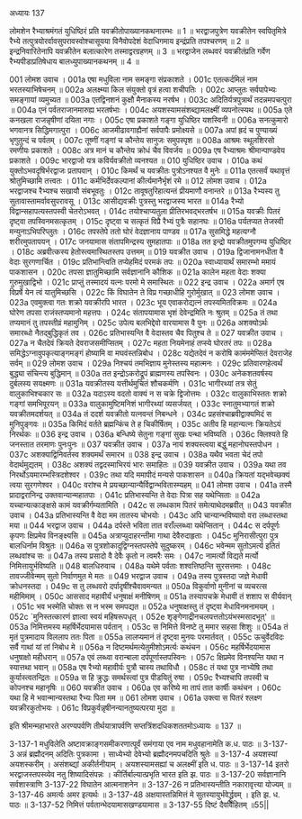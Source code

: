 अध्यायः 137

लोमशेन रैभ्याश्रमंगतं युधिष्ठिरं प्रति यवक्रीतोपाख्यानकथनारम्भः ॥ 1 ॥ भरद्वाजपुत्रेण यवक्रीतेन स्वपितृमित्रे रैभ्ये तत्पुत्रयोरर्वावसुपरावस्वोश्चासूयया विनैवोपदेशं वेदाधिगमाय इन्द्रंप्रति तपश्चरणम् ॥ 2 ॥ इन्द्रनिवारितेनापि यवक्रीतेन बलात्कारेण तस्माद्वरग्रहणम् ॥ 3 ॥ भरद्वाजेन लब्धवरं यवक्रीतंप्रति गर्वेण रैभ्यपीडाप्रतिषेधाय बालध्युपाख्यानकथनम् ॥ 4 ॥

001 लोमश उवाच ।
001a  एषा मधुविला नाम समङ्गा संप्रकाशते ।
001c  एतत्कर्दमिलं नाम भरतस्याभिषेचनम् ॥
002a अलक्ष्म्या किल संयुक्तो वृत्रं हत्वा शचीपतिः ।
002c आप्लुतः सर्वपापेभ्यः समङ्गायां व्यमुच्यत ॥
003a एतद्विनशनं कुक्षौ मैनाकस्य नरर्षभ ।
003c अदितिर्यत्रपुत्रार्थं तदन्नमपचत्पुरा ॥
004a  एनं पर्वतराजानमारुह्य भरतर्षभाः ।
004c  अयशस्यामसंशब्द्यामलक्ष्मीं व्यपनोत्स्यथ ॥
005a  एते कनखला राजन्नृषीणां दयिता नगाः ।
005c  एषा प्रकाशते गङ्गा युधिष्ठिर यशस्विनी ॥
006a  सनत्कुमारो भगवानत्र सिद्धिमगात्पुरा ।
006c  आजमीढावगाह्यैनां सर्वपापैः प्रमोक्ष्यसे ॥
007a  अपां ह्रदं च पुण्याख्यं भृगुतुन्दं च पर्वतम् ।
007c  तूष्णीं गङ्गां च कौन्तेय सानुजः समुपस्पृश ॥
008a  आश्रमः स्थूलशिरसो रमणीयः प्रकाशते ।
008c  अत्र मानं च कौन्तेय क्रोधं चैव विवर्जय ॥
009a  एष रैभ्याश्रमः श्रीमान्पाण्डवेय प्रकाशते ।
009c  भारद्वाजो यत्र कविर्यवक्रीतो व्यनश्यत ॥
010 युधिष्ठिर उवाच ।
010a  कथं युक्तोऽभवदृषिर्भरद्वाजः प्रतापवान् ।
010c  किमर्थं च यवक्रीतः पुत्रोऽनश्यत वै मुनेः ॥
011a  एतत्सर्वं यथावृत्तं श्रोतुमिच्छामि तत्त्वतः ।
011c  कर्मभिर्देवकल्पानां कीर्त्यमानैर्भृशं रमे ॥
012  लोमश उवाच ।
012a भरद्वाजश्च रैभ्यश्च सखायौ संबभूवतुः ।
012c तावूषतुरिहात्यन्तं प्रीयमाणौ वनान्तरे ॥
013a  रैभ्यस्य तु सुतावास्तामर्वावसुपरावसू ।
013c  आसीद्यवक्रीः पुत्रस्तु भरद्वाजस्य भारत ॥
014a  रैभ्यो विद्वान्सहापत्यस्तपस्वी चेतरोऽभवत् ।
014c  तयोश्चाप्यतुला प्रीतिरभवद्भरतर्षभ ॥
015a  यवक्रीः पितरं दृष्ट्वा तपस्विनमसत्कृतम् ।
015c  दृष्ट्वा च सत्कृतं विप्रै रैभ्यं पुत्रैः सहानघः ॥
016a  पर्यतप्यत तेजस्वी मन्युनाऽभिपरिप्लुतः ।
016c  तपस्तेपे ततो घोरं वेदज्ञानाय पाण्डव ॥
017a  सुसमिद्धे महत्यग्नौ शरीरमुपतापयन् ।
017c  जनयामास संतापमिन्द्रस्य सुमहातपाः ॥
018a  तत इन्द्रो यवक्रीतमुपगम्य युधिष्ठिर ।
018c  अब्रवीत्कस्य हेतोस्त्वमास्थितस्तप उत्तमम् ॥
019  यवक्रीत उवाच ।
019a  द्विजानामनधीता वै वेदाः सुरगणार्चित ।
019c  प्रतिभान्त्विति तप्येहमिदं परमकं तपः ॥
020a  स्वाध्यायार्थं समारम्भो ममायं पाकशासन ।
020c  तपसा ज्ञातुमिच्छामि सर्वज्ञानानि कौशिक ॥
021a  कालेन महता वेदाः शक्या गुरुमुखाद्विभो ।
021c  प्राप्तुं तस्मादयं यत्नः परमो मे समास्थितः ॥
022  इन्द्र उवाच ।
022a  अमार्ग एष विप्रर्षे येन त्वं यातुमिच्छसि ।
022c  किं विघातेन ते विप्र गच्छाधीहि गुरोर्मुखात् ॥
023  लोमश उवाच ।
023a  एवमुक्त्वा गतः शक्रो यवक्रीरपि भारत ।
023c  भूय एवाकरोद्यत्नं तपस्यमितविक्रमः ॥
024a  घोरेण तपसा राजंस्तप्यमानो महत्तपः ।
024c  संतापयामास भृशं देवेन्द्रमिति नः श्रुतम् ॥
025a  तं तथा तप्यमानं तु तपस्तीव्रं महामुनिम् ।
025c  उपेत्य बलभिद्देवो वारयामास वै पुनः ॥
026a  अशक्योऽर्थः समारब्धो नैतद्बुद्धिकृतं तव ।
026c  प्रतिभास्यन्ति वै वेदास्तव चैव पितुश्च ते ॥
027  यवक्रीत उवाच ।
027a  न चैतदेवं क्रियते देवराजसमीप्सितम् ।
027c  महता नियमेनाहं तप्स्ये घोरतरं तपः ॥
028a समिद्धेऽग्नावुपकृत्याङ्गमङ्गं होष्यामि वा मघवंस्तन्निबोध ।
028c यद्येतदेवं न करोषि कामंममेप्सितं देवराजेह सर्वम् ॥
029 लोमश उवाच ।
029a निश्चयं तमभिज्ञाय मुनेस्तस्य महात्मनः ।
029c प्रतिवारणहेत्वर्थं बुद्ध्या संचिन्त्य बुद्धिमान् ॥
030a  तत इन्द्रोऽकरोद्रूपं ब्राह्मणस्य तपस्विनः ।
030c  अनेकशतवर्षस्य दुर्बलस्य सयक्ष्मणः ॥
031a  यवक्रीतस्य यत्तीर्थमुचितं शौचकर्मणि ।
031c  भागीरथ्यां तत्र सेतुं वालुकाभिश्चकार सः ॥
032a यदाऽस्य वदतो वाक्यं न स चक्रे द्विजोत्तमः ।
032c वालुकाभिस्ततः शक्रो गङ्गां समभिपूरयन् ॥
033a  वालुकामुष्टिमनिशं भागीरथ्यां व्यसर्जयत् ।
033c  स्नातुमभ्यागतं शक्रो यवक्रीतमदर्शयत् ॥
034a  तं ददर्श यवक्रीतो यत्नवन्तं निबन्धने ।
034c  प्रहसंश्चाब्रवीद्वाक्यमिदं स मुनिपुङ्गवः ॥
035a  किमिदं वर्तते ब्रह्मन्किंच ते ह चिकीर्षितम् ।
035c  अतीव हि महान्यत्नः क्रियतेऽयं निरर्थकः ॥
036  इन्द्र उवाच ।
036a  बन्धिष्ये सेतुना गङ्गां सुखः पन्था भविष्यति ।
036c  क्लिश्यते हि जनस्तात तरमाणः पुनःपुनः ॥
037  यवक्रीत उवाच ।
037a  नायं शक्यस्त्वया बद्धुं महानोघस्तपोधन ।
037c  अशक्याद्विनिवर्तस्व शक्यमर्थं समारभ ॥
038  इन्द्र उवाच ।
038a  यथैव भवता चेदं तपो वेदार्थमुद्यतम् ।
038c  अशक्यं तद्वदस्माभिरयं भारः समाहितः ॥
039  यवक्रीत उवाच ।
039a  यथा तव निरर्थोऽयमारम्भस्त्रिदशेश्वर ।
039c  तथा यदि ममापीदं मन्यसे पाकशासन ॥
040a  क्रियतां यद्भवेच्छक्यं त्वया सुरगणेश्वर ।
040c  वरांश्च मे प्रयच्छान्यान्यैर्विद्वान्भवितास्म्यहम् ॥
041 लोमश उवाच ।
041a  तस्मै प्रादाद्वरानिन्द्र उक्तवान्यान्महातपाः ।
041c  प्रतिभास्यन्ति ते वेदाः पित्रा सह यथेप्सिताः ॥
042a  यच्चान्यत्काङ्क्षसे कामं यवक्रीर्गम्यतामिति ।
042c  स लब्धकाम पितरं समेत्याथेदमब्रवीत् ॥
043 यवक्रीत उवाच ।
043a  प्रतिभास्यन्ति वै वेदा मम तातस्य चोभयोः ।
043c  अपि चान्यान्भविष्यावो वरा लब्धास्तथा मया ॥
044 भरद्वाज उवाच ।
044a  दर्पस्ते भविता तात वराँल्लब्ध्वा यथेप्सितान् ।
044c  स दर्पपूर्णः कृपणः क्षिप्रमेव विनङ्क्ष्यसि ॥
045a  अत्राप्युदाहरन्तीमा गाथा देवैरुदाहृताः ।
045c  मुनिरासीत्पुरा पुत्र बालधिर्नाम विश्रुतः ॥
046a स पुत्रशोकादुद्विग्नस्तपस्तेपे सुदुष्करम् ।
046c भवेन्मम सुतोऽमर्त्य इतितं लब्धवांश्च सः ॥
047a  तस्य प्रसादो वै देवैः कृतो न त्वमरैः समः ।
047c  नामर्त्यो विद्यते मर्त्यो निमित्तायुर्भविष्यति ॥
048  बालधिरुवाच ।
048a  यथेमे पर्वताः शश्वत्तिष्ठन्ति सुरसत्तमाः ।
048c  तावज्जीवेन्मम् सुतो निर्वाणमुत मे मतः ॥
049 भरद्वाज उवाच ।
049a  तस्य पुत्रस्तदा जज्ञे मेधावी क्रोधनस्तदा ।
049c  स तु लब्धवरो दर्पादृषींश्चैवावमन्यत ॥
050a  विकुर्वाणो मुनीनां च व्यचरत्स महीमिमाम् ।
050c  आससाद महावीर्यं धनुषाक्षं मनीषिणम् ॥
051a  तस्यापचक्रे मेधावी तं शशाप स वीर्यवान् ।
051c  भव भस्मेति चोक्तः स न भस्म समपद्यत ॥
052a धनुषाक्षस्तु तं दृष्ट्वा मेधाविनमनामयम् ।
052c `मुनिस्तत्कारणं ज्ञात्वा स्वयं महिषरूपधृत् ।
052e  शृङ्गेणाद्रीनचलयत्ततोऽयंभस्मसादभूत्' ॥
053a  निमित्तमस्य महर्षिर्भेदयामास पर्वतान् ।
053c  स निमित्ते विनष्टे तु ममार सहसा शिशुः ॥
054a  तं मृतं पुत्रमादाय विललाप ततः पिता ॥
055a  लालप्यमानं तं दृष्ट्वा मुनयः परमार्तवत् ।
055c  ऊचुर्वेदविदः सर्वै गाथां यां तां निबोध मे ॥
056a  न दिष्टमर्थमत्येतुमीशोऽमर्त्यः कथंचन ।
056c  महर्षिर्भेदयामास धनुषाक्षो महीधरान् ॥
057a  एवं लब्ध्वा वरान्बाला दर्पपूर्णास्तपस्विनः ।
057c  क्षिप्रमेव विनश्यन्ति यथा न स्यात्तथा भवान् ॥
058a  एष रैभ्यो महावीर्यः पुत्रौ चास्य तथाविधौ ।
058c  तं यथा पुत्र नाभ्येषि तथा कुर्यास्त्वतन्द्रितः ॥
059a  स हि क्रुद्धः समर्थस्त्वां पुत्र पीडयितुं रुषा ।
059c  रैभ्यश्चापि तपस्वी च कोपनश्च महानृषिः ॥
060 यवक्रीत उवाच ।
060a एव करिष्ये मा तापं तात कार्षीः कथंचन ।
060c यथा हि मे भवान्मान्यस्तथा रैभ्यः पिता मम ॥
061  लोमश उवाच ।
061a  उक्त्वा स पितरं श्लक्ष्ण यवक्रीरकुतोभयः ।
061c  विप्रकुर्वन्नृषीनन्यानतुष्यत्परया मुदा ॥

इति श्रीमन्महाभारते अरण्यपर्वणि तीर्थयात्रापर्वणि सप्तत्रिंशदधिकशततमोऽध्यायः ॥ 137 ॥

3-137-1 मधुविलेति अष्टावक्राङ्गसमीकरणात्पूर्वं समंगाया एव नाम मधुवहानामेति क.ध. पाठः ॥ 3-137-3 अन्नं ब्रह्मौदनम् अदितिः पुत्रकामा । साध्येभ्यो देवेभ्यो ब्रह्मौदनमपचदिति श्रुतेः ॥ 3-137-4 अयशस्यां अयशस्करीम् । असंशब्द्यां अकीर्तनीयाम् । अयशस्यामसह्यां च अलक्ष्मीं इति ध. पाठः ॥ 3-137-14 इतरो भरद्वाजस्तपस्व्येव नतु शिष्यादिसंपन्नः । कीर्तिर्बाल्यात्प्रभृति भारत इति झ. पाठः ॥ 3-137-20 सर्वज्ञानानि सर्वशास्त्राणि 3-137-22 विघातेन आत्मनाशनेन ॥ 3-137-26 न प्रतिभास्यन्तीति नकारावृत्त्या योज्यम् ॥ 3-137-46 अमर्त्यः अमर इत्यर्थः ॥ 3-137-48 अक्षयास्तन्निमित्तं मे सुतस्यायुर्भवेर्द्ध्रुवम् । इति झ. ध. पाठः ॥ 3-137-52 निमित्तं पर्वतान्भेदयामासखण्डयामास ॥ 3-137-55 दिष्टं दैवविहितम् ॥55||
